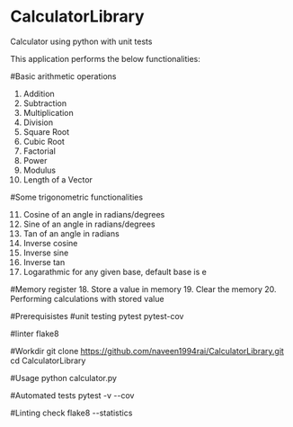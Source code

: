 # CalculatorLibrary
Calculator using python with unit tests


This application performs the below functionalities:

#Basic arithmetic operations
1.  Addition
2.  Subtraction
3.  Multiplication
4.  Division
5.  Square Root
6.  Cubic Root
7.  Factorial
8.  Power
9.  Modulus
10. Length of a Vector

#Some trigonometric functionalities

11. Cosine of an angle in radians/degrees
12. Sine of an angle in radians/degrees
13. Tan of an angle in radians
14. Inverse cosine
15. Inverse sine
16. Inverse tan
17. Logarathmic for any given base, default base is e

#Memory register
18. Store a value in memory
19. Clear the memory
20. Performing calculations with stored value


#Prerequisistes
#unit testing
pytest
pytest-cov

#linter
flake8 

#Workdir
git clone https://github.com/naveen1994rai/CalculatorLibrary.git
cd CalculatorLibrary

#Usage
python calculator.py

#Automated tests
pytest -v --cov

#Linting check
flake8 --statistics
